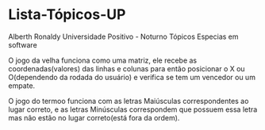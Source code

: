 # Lista-Tópicos-UP

 Alberth Ronaldy 
 Universidade Positivo - Noturno
 Tópicos Especias em software

 O jogo da velha funciona como uma matriz, ele recebe as coordenadas(valores) das linhas e colunas para então posicionar o X ou O(dependendo da rodada do usuário) e verifica se tem um vencedor ou um empate.

 O jogo do termoo funciona com as letras Maiúsculas correspondentes ao lugar correto, e as letras Minúsculas correspondem que possuem essa letra mas não estão no lugar correto(está fora da ordem).
